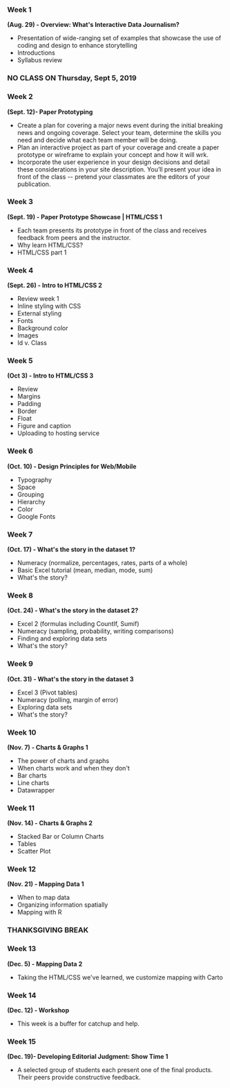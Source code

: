 

### Week 1 
**(Aug. 29) - Overview: What's Interactive Data Journalism?**
* Presentation of wide-ranging set of examples that showcase the use of coding and design to enhance storytelling
* Introductions
* Syllabus review

### NO CLASS ON Thursday, Sept 5, 2019 

### Week 2
**(Sept. 12)- Paper Prototyping**

* Create a plan for covering a major news event during the initial breaking news and ongoing coverage. Select your team, determine the skills you need and decide what each team member will be doing.
* Plan an interactive project as part of your coverage and create a paper prototype or wireframe to explain your concept and how it will wrk. 
* Incorporate the user experience in your design decisions and detail these considerations in your site description. You’ll present your idea in front of the class -- pretend your classmates are the editors of your publication. 

### Week 3
**(Sept. 19) - Paper Prototype Showcase | HTML/CSS 1**
* Each team presents its prototype in front of the class and receives feedback from peers and the instructor.
* Why learn HTML/CSS?
* HTML/CSS part 1

### Week 4 
**(Sept. 26) - Intro to HTML/CSS 2**
* Review week 1
* Inline styling with CSS
* External styling
* Fonts
* Background color 
* Images 
* Id v. Class

### Week 5 
**(Oct 3) - Intro to HTML/CSS 3**
* Review 
* Margins
* Padding
* Border
* Float
* Figure and caption 
* Uploading to hosting service

### Week 6 
**(Oct. 10) - Design Principles for Web/Mobile**
* Typography
* Space
* Grouping
* Hierarchy 
* Color
* Google Fonts

### Week 7 
**(Oct. 17) - What's the story in the dataset 1?**
* Numeracy (normalize, percentages, rates, parts of a whole)
* Basic Excel tutorial (mean, median, mode, sum)
* What's the story? 

### Week 8 
**(Oct. 24) - What's the story in the dataset 2?**
* Excel 2 (formulas including CountIf, Sumif)
* Numeracy (sampling, probability, writing comparisons)
* Finding and exploring data sets 
* What's the story?

### Week 9 
**(Oct. 31) - What's the story in the dataset 3**
* Excel 3 (Pivot tables)
* Numeracy (polling, margin of error)
* Exploring data sets
* What's the story?

### Week 10 
**(Nov. 7) - Charts & Graphs 1**
* The power of charts and graphs
* When charts work and when they don't
* Bar charts
* Line charts
* Datawrapper

### Week 11 
**(Nov. 14) - Charts & Graphs 2**
* Stacked Bar or Column Charts
* Tables
* Scatter Plot

### Week 12 
**(Nov. 21) - Mapping Data 1**
* When to map data
* Organizing information spatially 
* Mapping with R

### THANKSGIVING BREAK 

### Week 13
**(Dec. 5) - Mapping Data 2** 
* Taking the HTML/CSS we've learned, we customize mapping with Carto

### Week 14
**(Dec. 12) - Workshop**
* This week is a buffer for catchup and help.

### Week 15 
**(Dec. 19)- Developing Editorial Judgment: Show Time 1**
* A selected group of students each present one of the final products. Their peers provide constructive feedback. 



